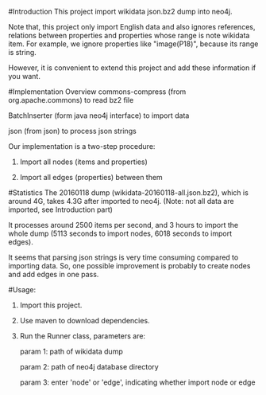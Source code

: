 #Introduction
This project import wikidata json.bz2 dump into neo4j.

Note that, this project only import English data and also ignores references, relations between properties and properties whose range is note wikidata item. For example, we ignore properties like "image(P18)", because its range is string.

However, it is convenient to extend this project and add these information if you want.

#Implementation Overview
commons-compress (from org.apache.commons) to read bz2 file

BatchInserter (form java neo4j interface) to import data

json (from json) to process json strings

Our implementation is a two-step procedure:

1. Import all nodes (items and properties)

2. Import all edges (properties) between them

#Statistics
The 20160118 dump (wikidata-20160118-all.json.bz2), which is around 4G, takes 4.3G after imported to neo4j. (Note: not all data are imported, see Introduction part)

It processes around 2500 items per second, and 3 hours to import the whole dump (5113 seconds to import nodes, 6018 seconds to import edges).

It seems that parsing json strings is very time consuming compared to importing data. So, one possible improvement is probably to create nodes and add edges in one pass.

#Usage:
1. Import this project.

2. Use maven to download dependencies.

3. Run the Runner class, parameters are:

    param 1: path of wikidata dump

    param 2: path of neo4j database directory

    param 3: enter 'node' or 'edge', indicating whether import node or edge


